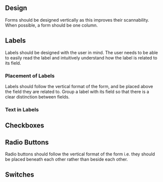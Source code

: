 ## Design

Forms should be designed vertically as this improves their scannability. When possible, a form should be one column.

## Labels

Labels should be designed with the user in mind. The user needs to be able to easily read the label and intuitively understand how the label is related to its field. 

### Placement of Labels

Labels should follow the vertical format of the form, and be placed above the field they are related to. Group a label with its field so that there is a clear distinction between fields. 

### Text in Labels



## Checkboxes

## 

## Radio Buttons

Radio buttons should follow the vertical format of the form i.e. they should be placed beneath each other rather than beside each other.

## Switches



